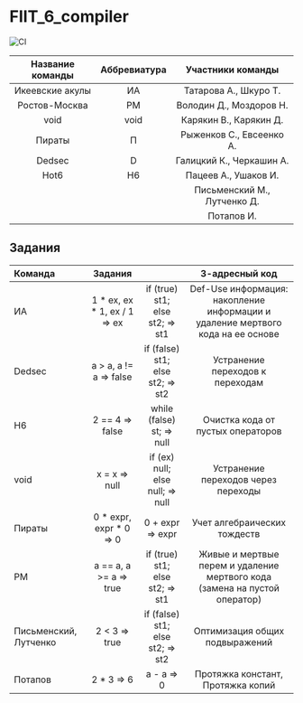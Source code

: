 # FIIT_6_compiler
![CI](https://github.com/Taally/FIIT_6_compiler/workflows/CI/badge.svg)

|Название команды |Аббревиатура|Участники команды|
|:-----------------:|:-------------:|:-----------------:|
|Икеевские акулы|ИА|Татарова А., Шкуро Т.|
|Ростов-Москва|РМ|Володин Д., Моздоров Н.|
|void|void|Карякин В., Карякин Д.|
|Пираты|П|Рыженков С., Евсеенко А.|
|Dedsec|D|Галицкий К., Черкашин А.|
|Hot6|H6|Пацеев А., Ушаков И.|
||| Письменский М., Лутченко Д.|
||| Потапов И. |

## Задания

| Команда  | Задания | |3-адресный код
| :---------- |:-------:|:--:|:-:
| ИА | 1 \* ex, ex \* 1, ex / 1 => ex | if (true) st1; else st2; => st1 |Def-Use информация: накопление информации и удаление мертвого кода на ее основе
| Dedsec | a > a, a != a => false | if (false) st1; else st2; => st2 |Устранение переходов к переходам
| H6 | 2 == 4 => false | while (false) st; => null |Очистка кода от пустых операторов
| void | x = x => null | if (ex) null; else null; => null |Устранение переходов через переходы
| Пираты | 0 \* expr, expr \* 0 => 0 | 0 + expr => expr  |Учет алгебраических тождеств
| РМ | a == a, a >= a => true | if (true) st1; else st2; => st1 |Живые и мертвые перем и удаление мертвого кода (замена на пустой оператор)
| Письменский, Лутченко| 2 < 3 => true | if (false) st1; else st2; => st2 |Оптимизация общих подвыражений
| Потапов | 2 * 3 => 6 | a - a => 0 |Протяжка констант, Протяжка копий
